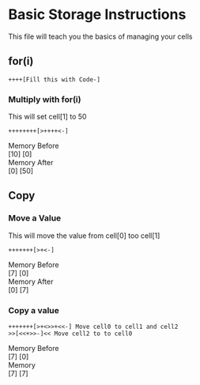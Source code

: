 Basic Storage Instructions
=

This file will teach you the basics of managing your cells

for(i)
-
```brainfuck
++++[Fill this with Code-]
```
### Multiply with for(i)
This will set cell\[1] to 50
```brainfuck
++++++++[>++++<-]
```
Memory Before<br>
\[10] \[0]<br>
Memory After<br>
\[0] \[50]

Copy
-
### Move a Value
This will move the value from cell\[0] too cell\[1]
```brainfuck
+++++++[>+<-]
```
Memory Before<br>
\[7] \[0]<br>
Memory After<br>
\[0] \[7]

### Copy a value
```brainfuck
+++++++[>+<>>+<<-] Move cell0 to cell1 and cell2
>>[<<+>>-]<< Move cell2 to to cell0
```
Memory Before<br>
\[7] \[0]<br>
Memory<br>
\[7] \[7]
